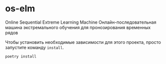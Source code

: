 # os-elm
Online Sequential Extreme Learning Machine 
Онлайн-последовательная машина экстремального обучения для пронозирования временных рядов

Чтобы установить необходимые зависимости для этого проекта, просто запустите команду `install`.

```
poetry install
```

